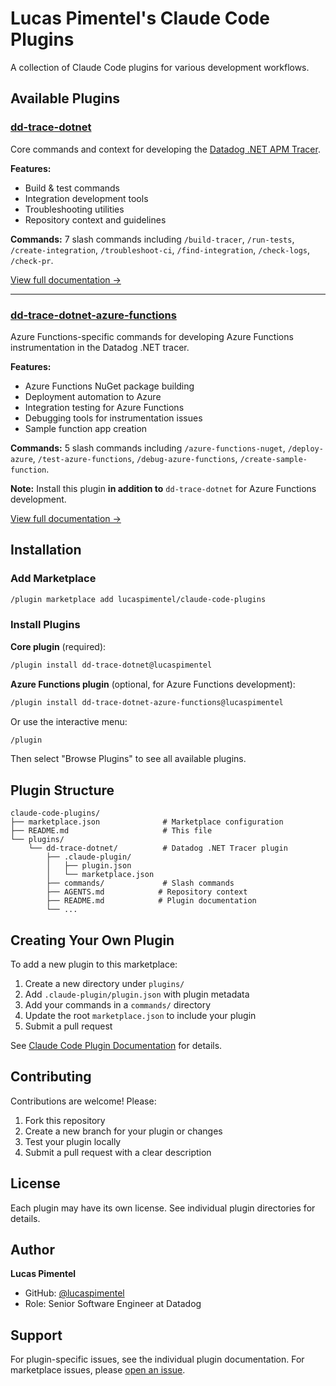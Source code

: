 # Lucas Pimentel's Claude Code Plugins

A collection of Claude Code plugins for various development workflows.

## Available Plugins

### [dd-trace-dotnet](./plugins/dd-trace-dotnet/)

Core commands and context for developing the [Datadog .NET APM Tracer](https://github.com/DataDog/dd-trace-dotnet).

**Features:**
- Build & test commands
- Integration development tools
- Troubleshooting utilities
- Repository context and guidelines

**Commands:** 7 slash commands including `/build-tracer`, `/run-tests`, `/create-integration`, `/troubleshoot-ci`, `/find-integration`, `/check-logs`, `/check-pr`.

[View full documentation →](./plugins/dd-trace-dotnet/README.md)

---

### [dd-trace-dotnet-azure-functions](./plugins/dd-trace-dotnet-azure-functions/)

Azure Functions-specific commands for developing Azure Functions instrumentation in the Datadog .NET tracer.

**Features:**
- Azure Functions NuGet package building
- Deployment automation to Azure
- Integration testing for Azure Functions
- Debugging tools for instrumentation issues
- Sample function app creation

**Commands:** 5 slash commands including `/azure-functions-nuget`, `/deploy-azure`, `/test-azure-functions`, `/debug-azure-functions`, `/create-sample-function`.

**Note:** Install this plugin **in addition to** `dd-trace-dotnet` for Azure Functions development.

[View full documentation →](./plugins/dd-trace-dotnet-azure-functions/README.md)

## Installation

### Add Marketplace

```bash
/plugin marketplace add lucaspimentel/claude-code-plugins
```

### Install Plugins

**Core plugin** (required):
```bash
/plugin install dd-trace-dotnet@lucaspimentel
```

**Azure Functions plugin** (optional, for Azure Functions development):
```bash
/plugin install dd-trace-dotnet-azure-functions@lucaspimentel
```

Or use the interactive menu:
```bash
/plugin
```

Then select "Browse Plugins" to see all available plugins.

## Plugin Structure

```
claude-code-plugins/
├── marketplace.json              # Marketplace configuration
├── README.md                     # This file
└── plugins/
    └── dd-trace-dotnet/          # Datadog .NET Tracer plugin
        ├── .claude-plugin/
        │   ├── plugin.json
        │   └── marketplace.json
        ├── commands/             # Slash commands
        ├── AGENTS.md            # Repository context
        ├── README.md            # Plugin documentation
        └── ...
```

## Creating Your Own Plugin

To add a new plugin to this marketplace:

1. Create a new directory under `plugins/`
2. Add `.claude-plugin/plugin.json` with plugin metadata
3. Add your commands in a `commands/` directory
4. Update the root `marketplace.json` to include your plugin
5. Submit a pull request

See [Claude Code Plugin Documentation](https://docs.claude.com/en/docs/claude-code/plugins) for details.

## Contributing

Contributions are welcome! Please:

1. Fork this repository
2. Create a new branch for your plugin or changes
3. Test your plugin locally
4. Submit a pull request with a clear description

## License

Each plugin may have its own license. See individual plugin directories for details.

## Author

**Lucas Pimentel**
- GitHub: [@lucaspimentel](https://github.com/lucaspimentel)
- Role: Senior Software Engineer at Datadog

## Support

For plugin-specific issues, see the individual plugin documentation. For marketplace issues, please [open an issue](https://github.com/lucaspimentel/claude-code-plugins/issues).
